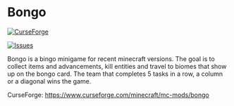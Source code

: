 # Bongo

[![CurseForge](http://cf.way2muchnoise.eu/full_406119_downloads.svg)](https://www.curseforge.com/minecraft/mc-mods/bongo)

[![Issues](https://img.shields.io/github/issues/noeppi-noeppi/Bongo?label=Issues)](https://github.com/noeppi-noeppi/Bongo/issues)

Bongo is a bingo minigame for recent minecraft versions. The goal is to collect items and advancements, kill entities and travel to biomes that show up on the bongo card. The team that completes 5 tasks in a row, a column or a diagonal wins the game.

CurseForge: https://www.curseforge.com/minecraft/mc-mods/bongo